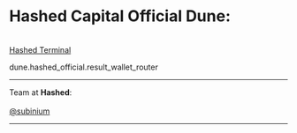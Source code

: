 # Hashed Capital Official Dune: 

<br>[Hashed Terminal](https://dune.com/hashed_official/hashed-terminal)

dune.hashed_official.result_wallet_router

---
Team at **Hashed**:
<br>[]()
<br>[@subinium](https://dune.com/subinium)

---
